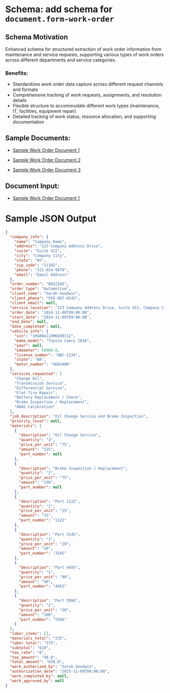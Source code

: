 # Schema: add schema for `document.form-work-order`
## Schema Motivation
Enhanced schema for structured extraction of work order information from maintenance and service requests, supporting various types of work orders across different departments and service categories.

### Benefits:
- Standardizes work order data capture across different request channels and formats
- Comprehensive tracking of work requests, assignments, and resolution details
- Flexible structure to accommodate different work types (maintenance, IT, facilities, equipment repair)
- Detailed tracking of work status, resource allocation, and supporting documentation

## Sample Documents:

- [Sample Work Order Document 1](https://raw.githubusercontent.com/ashrafulparan2/resource/refs/heads/main/wor1.pdf)

- [Sample Work Order Document 2](https://raw.githubusercontent.com/ashrafulparan2/resource/refs/heads/main/wor2.pdf)

- [Sample Work Order Document 3](https://raw.githubusercontent.com/ashrafulparan2/resource/refs/heads/main/wor3.pdf)

## Document Input:

- [Sample Work Order Document 1](https://raw.githubusercontent.com/ashrafulparan2/resource/refs/heads/main/wor1.pdf)

# Sample JSON Output

```json
{
  "company_info": {
    "name": "Company Name",
    "address": "123 Company Address Drive",
    "suite": "Suite 412",
    "city": "Company City",
    "state": "NY",
    "zip_code": "11101",
    "phone": "321-654-9870",
    "email": "Email Address"
  },
  "order_number": "0012345",
  "order_type": "Automotive",
  "client_name": "Sarah Goodwin",
  "client_phone": "555-987-6543",
  "client_email": null,
  "service_location": "123 Company Address Drive, Suite 412, Company City, NY 11101",
  "order_date": "2024-11-09T09:00:00",
  "start_date": "2024-11-09T09:00:00",
  "end_date": null,
  "date_completed": null,
  "vehicle_info": {
    "vin": "1HGBH41JXMN109112",
    "make_model": "Toyota Camry 2018",
    "year": null,
    "odometer": 58000.0,
    "license_number": "ABC-1234",
    "state": "WA",
    "motor_number": "4G634HK"
  },
  "services_requested": [
    "Change Oil",
    "Transmission Service",
    "Differential Service",
    "Flat Tire Repair",
    "Battery Replacement / Check",
    "Brake Inspection / Replacement",
    "ADAS Calibration"
  ],
  "job_description": "Oil Change Service and Brake Inspection",
  "priority_level": null,
  "materials": [
    {
      "description": "Oil Change Service",
      "quantity": "3",
      "price_per_unit": "75",
      "amount": "225",
      "part_number": null
    },
    {
      "description": "Brake Inspection / Replacement",
      "quantity": "2",
      "price_per_unit": "75",
      "amount": "150",
      "part_number": null
    },
    {
      "description": "Part 1122",
      "quantity": "1",
      "price_per_unit": "25",
      "amount": "25",
      "part_number": "1122"
    },
    {
      "description": "Part 3145",
      "quantity": "1",
      "price_per_unit": "20",
      "amount": "20",
      "part_number": "3145"
    },
    {
      "description": "Part 4455",
      "quantity": "1",
      "price_per_unit": "90",
      "amount": "90",
      "part_number": "4455"
    },
    {
      "description": "Part 5566",
      "quantity": "2",
      "price_per_unit": "50",
      "amount": "100",
      "part_number": "5566"
    }
  ],
  "labor_items": [],
  "materials_total": "235",
  "labor_total": "375",
  "subtotal": "610",
  "tax_rate": "8",
  "tax_amount": "48.8",
  "total_amount": "658.8",
  "work_authorized_by": "Sarah Goodwin",
  "authorization_date": "2025-11-09T00:00:00",
  "work_completed_by": null,
  "work_approved_by": null
}
```

